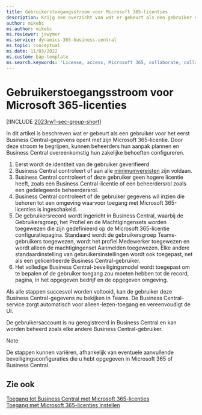 ```yaml
---
title: Gebruikerstoegangsstroom voor Microsoft 365-licenties
description: Krijg een overzicht van wat er gebeurt als een gebruiker voor het eerst Business Central-gegevens opent met zijn Microsoft 365-licentie.
author: mikebc
ms.author: mikebc
ms.reviewer: jswymer
ms.service: dynamics-365-business-central
ms.topic: conceptual
ms.date: 11/03/2022
ms.custom: bap-template
ms.search.keywords: 'License, access, Microsoft 365, collaborate, collaboration, Teams, Microsoft Teams'
---
```

# <a name="user-access-flow-for-microsoft-365-licenses"></a>Gebruikerstoegangsstroom voor Microsoft 365-licenties

[!INCLUDE [2023rw1-sec-group-short](includes/2023rw1-sec-group-short.md)]

In dit artikel is beschreven wat er gebeurt als een gebruiker voor het eerst Business Central-gegevens opent met zijn Microsoft 365-licentie. Door deze stroom te begrijpen, kunnen beheerders hun aanpak plannen en Business Central overeenkomstig hun zakelijke behoeften configureren.

1. Eerst wordt de identiteit van de gebruiker geverifieerd 
2. Business Central controleert of aan alle [minimumvereisten](admin-access-with-m365-license.md#minimum-requirements) zijn voldaan.
3. Business Central controleert of deze gebruiker geen hogere licentie heeft, zoals een Business Central-licentie of een beheerdersrol zoals een gedelegeerde beheerdersrol. 
4. Business Central controleert of de gebruiker gegevens wil inzien die behoren tot een omgeving waarvoor toegang met Microsoft 365-licenties is ingeschakeld. 
5. De gebruikersrecord wordt ingericht in Business Central, waarbij de Gebruikersgroep, het Profiel en de Machtigingensets worden toegewezen die zijn gedefinieerd op de Microsoft 365-licentie configuratiepagina. Standaard wordt de gebruikersgroep Teams-gebruikers toegewezen, wordt het profiel Medewerker toegewezen en wordt alleen de machtigingenset Aanmelden toegewezen. Elke andere standaardinstelling van gebruikersinstellingen wordt ook toegepast, net als een gelicentieerde Business Central-gebruiker. 
6. Het volledige Business Central-beveiligingsmodel wordt toegepast om te bepalen of de gebruiker toegang zou moeten hebben tot de record, pagina, in het opgegeven bedrijf en de opgegeven omgeving. 

Als alle stappen succesvol worden voltooid, kan de gebruiker deze Business Central-gegevens nu bekijken in Teams. De Business Central-service zorgt automatisch voor alleen-lezen-toegang en vereenvoudigt de UI. 

De gebruikersaccount is nu geregistreerd in Business Central en kan worden beheerd zoals elke andere Business Central-gebruiker.

> [!NOTE]
> De stappen kunnen variëren, afhankelijk van eventuele aanvullende beveiligingsconfiguraties die u hebt opgegeven in Microsoft 365 of Business Central.

## <a name="see-also"></a>Zie ook

[Toegang tot Business Central met Microsoft 365-licenties](admin-access-with-m365-license.md#minimum-requirements)  
[Toegang met Microsoft 365-licenties instellen](admin-access-with-m365-license-setup.md)  
